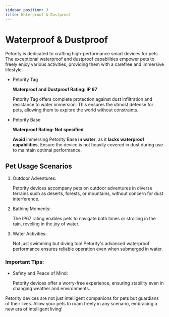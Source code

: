 ```yaml
---
sidebar_position: 3
title: Waterproof & Dustproof
---
```


# Waterproof & Dustproof
Petority is dedicated to crafting high-performance smart devices for pets. The exceptional waterproof and dustproof capabilities empower pets to freely enjoy various activities, providing them with a carefree and immersive lifestyle.

+ Petority Tag

	**Waterproof and Dustproof Rating: IP 67**

	Petority Tag offers complete protection against dust infiltration and resistance to water immersion. This ensures the utmost defense for pets, allowing them to explore the world without constraints.

+ Petority Base

	**Waterproof Rating: Not specified**

	**Avoid** immersing Petority Base **in water**, as it **lacks waterproof capabilities**. Ensure the device is not heavily covered in dust during use to maintain optimal performance.

## Pet Usage Scenarios
1. Outdoor Adventures:

	Petority devices accompany pets on outdoor adventures in diverse terrains such as deserts, forests, or mountains, without concern for dust interference.

2. Bathing Moments:

	The IP67 rating enables pets to navigate bath times or strolling in the rain, reveling in the joy of water.

3. Water Activities:

	Not just swimming but diving too! Petority's advanced waterproof performance ensures reliable operation even when submerged in water.

### Important Tips:

+ Safety and Peace of Mind:

	Petority devices offer a worry-free experience, ensuring stability even in changing weather and environments.

Petority devices are not just intelligent companions for pets but guardians of their lives. Allow your pets to roam freely in any scenario, embracing a new era of intelligent living!
